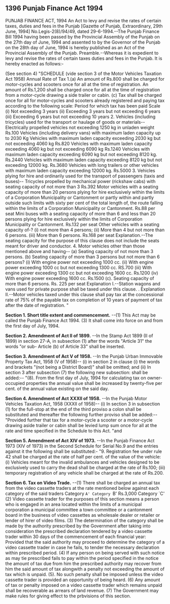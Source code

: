 ## 1396 Punjab Finance Act 1994
 
PUNJAB FINANCE ACT, 1994
An Act to levy and revise the rates of certain taxes, duties and fees in the Punjab
[Gazette of Punjab, Extraordinary, 29th June, 1994]
No.Legis-2(8)/94/49, dated 29-6-1994.--The Punjab Finance Bill 1994 having been passed by the Provincial Assembly of the Punjab on the 27th day of June, 1994 and assented to by the Governor of the Punjab on the 28th day of June, 1994 is hereby published as an Act of the Provincial Assembly of the Punjab.
Preamble.--Whereas it is expedient to levy and revise the rates of certain taxes duties and fees in the Punjab. It is hereby enacted as follows:-


(See section 4)
"SCHEDULE
(vide section 3 of the Motor Vehicles Taxation Act 1958)
Annual Rate of Tax
1.(a)
An amount of Rs.800 shall be charged for motor-cycles and scooters once for all at the time of registration.
An amount of Rs.1,200 shall be charged once for all at the time of registration from a motor-cycle drawing a side trailer or cabin.
(c)
Tax shall be charged once for all for motor-cycles and scooters already registered and paying tax according to the following scale:
Period for which tax has been paid
Scale
(i) Not exceeding 3 years
(ii) Exceeding 3 years but not exceeding 6 years
(iii) Exceeding 6 years but not exceeding 10 years 2. Vehicles (including tricycles) used for the transport or haulage of goods or materials--
Electrically propelled vehicles not exceeding 1250 kg in unladen weight
Rs.100
Vehicles (including delivery vans) with maximum laden capacity up to 2030 Kg
Vehicles with maximum laden capacity exceeding 2030 kg but not exceeding 4060 kg
Rs.820
Vehicles with maximum laden capacity exceeding 4060 kg but not exceeding 6090 kg
Rs.1240
Vehicles with maximum laden capacity exceeding 6090 kg but not exceeding 8120 kg.
Rs.2440
Vehicles with maximum laden capacity exceeding 8120 kg but not exceeding 12000 kg.
Rs.3680
Vehicles with long trailers or other vehicles with maximum laden capacity exceeding 12000 kg.
Rs.5000 3. Vehicles plying for hire and ordinarily used for the transport of passengers (taxis and buses)--
Tricycles propelled by mechanical power (rickshaw cabs) with seating capacity of not more than 3
Rs.392
Motor vehicles with a seating capacity of more than 20 persons plying for hire exclusively within the limits of a Corporation Municipality or Cantonment or partly within and partly outside such limits with sixty per cent of the total length of, the route falling within the limits of a Corporation Municipality or Cantonment.
Rs.88 per seat
Mini buses with a seating capacity of more than 6 and less than 20 persons plying for hire exclusively within the limits of Corporation Municipality or Cantonment.
Rs.132 per seat
Other vehicles with a seating capacity of-?
(i) not more than 4 persons;
(ii) More than 4 but not more than 6 persons.
(iii) More than 6 persons.
Rs.168 per seat
Explanation.--The seating capacity for the purpose of this clause does not include the seats meant for driver and conductor. 4. Motor vehicles other than those mentioned above and having--
(a) Seating capacity of not more than 3 persons.
(b) Seating capacity of more than 3 persons but not more than 6 persons?
(i) With engine power not exceeding 1000 cc.
(ii) With engine power exceeding 1000 cc but not exceeding 1300 cc.
RS.700
(iii) With engine power exceeding 1300 cc but not exceeding 1600 cc.
Rs.1200
(iv) With engine power exceeding 1600 cc.
Rs.1500
(c). Seating capacity of more than 6 persons.
Rs. 225 per seat
Explanation I.--Station wagons and vans used for private purpose shall be taxed under this clause. .
Explanation II.--Motor vehicles taxed under this clause shall pay tax at the concessional rate of 75% of the payable tax on completion of 10 years of payment of tax after the date of registration. "

 

**Section 1. Short title extent and commencement.**
--(1) This Act may be called the Punjab Finance Act 1994.
   (3) It shall come into force on and from the first day of July, 1994.

 

**Section 2. Amendment of Act II of 1899.**
--In the Stamp Act 1899 (II of 1899) in section 27-A, in subsection (1) after the words "Article 31" the words "or sub- Article (b) of Article 33" shall be inserted.

 

**Section 3. Amendment of Act V of 1958.**
--In the Punjab Urban Immovable Property Tax Act, 1958 (V of 1958)--
   (i) in section 2 in clause (i) the words and brackets "(not being a District Board)" shall be omitted; and
   (ii) In section 3 after subsection (7) the following new subsection: shall be added:--
   "(8). From the first day of July, 1994 for calculating tax on owner-occupied properties the annual value shall be increased by twenty-five per cent. of the annual value existing on the said day.

 

**Section 4. Amendment of Act XXXII of 1958.**
--In the Punjab Motor Vehicles Taxation Act, 1958 (XXXII of 1958)--
   (i) In section 3 in subsection (1) for the full-stop at the end of the third proviso a colon shall be substituted and thereafter the following further proviso shall be added:--
   "Provided further that tax for a motor-cycle a scooter or a motor-cycle drawing aside trailer or cabin shall be levied lump sum once for all at the rate and time specified in the Schedule to this Act. "and

 

**Section 5. Amendment of Act XIV of 1973.**
--In the Punjab Finance Act 1973 (XIV of 1973) in the Second Schedule for Serial No.9 and the entries against it the following shall be substituted:-
   "9. Registration fee under rule 42 shall be charged at the rate of half per cent. of the value of the vehicle:
   (i) Vehicles meant for the invalid ambulances and vehicles designed to be exclusively used to carry the dead shall be charged at the rate of Rs.100;
   (iii) temporary registration of any vehicle shall be charged at the rate of Rs.200.

 

**Section 6. Tax on Video Trade.**
--(1) There shall be charged an annual tax from the video cassette traders at the rate mentioned below against each category of the said traders
   Category `A'
Category `B'
   Rs.3,000
   Category `C'
   (2) Video cassette trader for the purposes of this section means a person who is engaged in an area located within the limits of a municipal corporation a municipal committee a town committee or a cantonment board in the business of video cassettes as wholesale dealer or retailer or lender of hirer of video films.
   (3) The determination of the category shall be made by the authority prescribed by the Government after taking into consideration the prescribed declaration tendered by a video cassette trader within 30 days of the commencement of each financial year:
   Provided that the said authority may proceed to determine the category of a video cassette trader in case he fails, to tender the necessary declaration within prescribed period.
   (4) If any person on being served with such notice as may tie prescribed fails to pay within the period specified in the notice the amount of tax due from him the prescribed authority may recover from him the said amount of tax alongwith a penalty not exceeding the amount of tax which is unpaid.
   (5). No such penalty shall be imposed unless the video cassette trader is provided an opportunity of being heard.
   (6) Any amount of tax or penalty imposed on a video cassette trader which remains unpaid shall be recoverable as arrears of land revenue.
   (7) The Government may make rules for giving effect to the prbvisions of this section.

